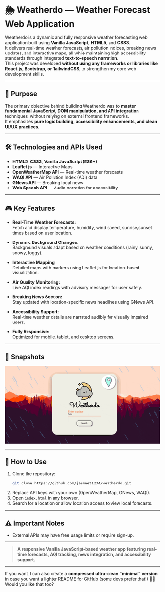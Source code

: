 # 🌦️ Weatherdo — Weather Forecast Web Application

Weatherdo is a dynamic and fully responsive weather forecasting web application built using **Vanilla JavaScript**, **HTML5**, and **CSS3**.  
It delivers real-time weather forecasts, air pollution indices, breaking news updates, and interactive maps, all while maintaining high accessibility standards through integrated **text-to-speech narration**.  
This project was developed **without using any frameworks or libraries like React.js, Bootstrap, or TailwindCSS**, to strengthen my core web development skills.

---

## 🎯 Purpose

The primary objective behind building Weatherdo was to **master fundamental JavaScript, DOM manipulation, and API integration** techniques, without relying on external frontend frameworks.  
It emphasizes **pure logic building, accessibility enhancements, and clean UI/UX practices**.

---

## 🛠 Technologies and APIs Used

- **HTML5**, **CSS3**, **Vanilla JavaScript (ES6+)**
- **Leaflet.js** — Interactive Maps
- **OpenWeatherMap API** — Real-time weather forecasts
- **WAQI API** — Air Pollution Index (AQI) data
- **GNews API** — Breaking local news
- **Web Speech API** — Audio narration for accessibility

---

## 🎮 Key Features

- **Real-Time Weather Forecasts:**  
  Fetch and display temperature, humidity, wind speed, sunrise/sunset times based on user location.

- **Dynamic Background Changes:**  
  Background visuals adapt based on weather conditions (rainy, sunny, snowy, foggy).

- **Interactive Mapping:**  
  Detailed maps with markers using Leaflet.js for location-based visualization.

- **Air Quality Monitoring:**  
  Live AQI index readings with advisory messages for user safety.

- **Breaking News Section:**  
  Stay updated with location-specific news headlines using GNews API.

- **Accessibility Support:**  
  Real-time weather details are narrated audibly for visually impaired users.

- **Fully Responsive:**  
  Optimized for mobile, tablet, and desktop screens.

---

## 📸 Snapshots

![WeatherDo](Snaps/WeatherDo.gif)

---

## 🚀 How to Use

1. Clone the repository:
   ```bash
   git clone https://github.com/jasmeet1234/weatherdo.git
   ```
2. Replace API keys with your own (OpenWeatherMap, GNews, WAQI).
3. Open `index.html` in any browser.
4. Search for a location or allow location access to view local forecasts.

---

## ⚠️ Important Notes

- External APIs may have free usage limits or require sign-up.

---
> **A responsive Vanilla JavaScript-based weather app featuring real-time forecasts, AQI tracking, news integration, and accessibility support.**

---

If you want, I can also create a **compressed ultra-clean "minimal" version** in case you want a lighter README for GitHub (some devs prefer that!) 🚀🎯  
Would you like that too?
